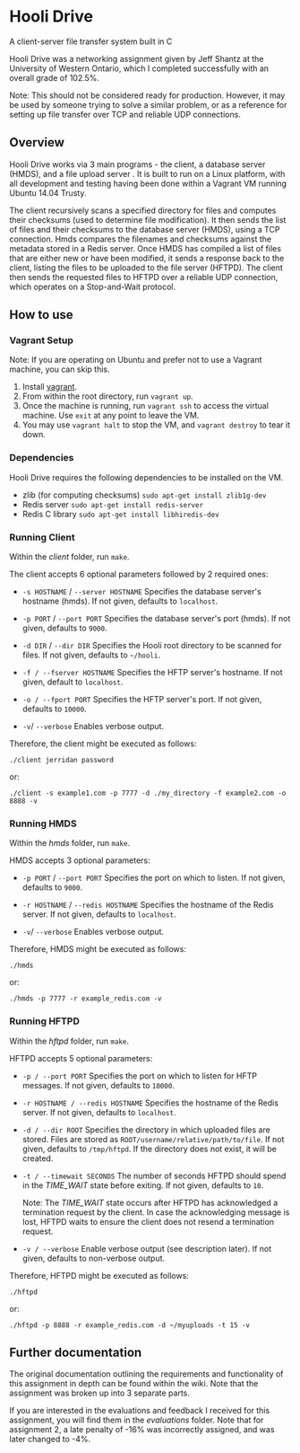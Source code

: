 # Hooli Drive
A client-server file transfer system built in C

Hooli Drive was a networking assignment given by Jeff Shantz at the University of Western Ontario, which I completed successfully with an overall grade of 102.5%.

Note: This should not be considered ready for production. However, it may be used by someone trying to solve a similar problem, or as a reference for setting up file transfer over TCP and reliable UDP connections.

## Overview
Hooli Drive works via 3 main programs - the client, a database server (HMDS), and a file upload server . It is built to run on a Linux platform, with all development and testing having been done within a Vagrant VM running Ubuntu 14.04 Trusty.

The client recursively scans a specified directory for files and computes their checksums (used to determine file modification). It then sends the list of files and their checksums to the database server (HMDS), using a TCP connection. Hmds compares the filenames and checksums against the metadata stored in a Redis server. Once HMDS has compiled a list of files that are either new or have been modified, it sends a response back to the client, listing the files to be uploaded to the file server (HFTPD). The client then sends the requested files to HFTPD over a reliable UDP connection, which operates on a Stop-and-Wait protocol.

## How to use

### Vagrant Setup
Note: If you are operating on Ubuntu and prefer not to use a Vagrant machine, you can skip this.
1. Install [vagrant](https://www.vagrantup.com/).
2. From within the root directory, run `vagrant up`.
3. Once the machine is running, run `vagrant ssh` to access the virtual machine. Use `exit` at any point to leave the VM.
4. You may use `vagrant halt` to stop the VM, and `vagrant destroy` to tear it down.

### Dependencies
Hooli Drive requires the following dependencies to be installed on the VM.
* zlib (for computing checksums) `sudo apt-get install zlib1g-dev`
* Redis server `sudo apt-get install redis-server`
* Redis C library `sudo apt-get install libhiredis-dev`

### Running Client
Within the *client* folder, run `make`.

The client accepts 6 optional parameters followed by 2 required ones:
* `-s HOSTNAME` / `--server HOSTNAME`
  Specifies the database server's hostname (hmds). If not given, defaults to `localhost`.

* `-p PORT` / `--port PORT`
  Specifies the database server's port (hmds). If not given, defaults to `9000`.

* `-d DIR` / `--dir DIR`
  Specifies the Hooli root directory to be scanned for files. If not given, defaults to `~/hooli`.

* `-f / --fserver HOSTNAME`
  Specifies the HFTP server's hostname. If not given, default to `localhost`.

* `-o / --fport PORT`
  Specifies the HFTP server's port. If not given, defaults to `10000`.
  
* `-v`/ `--verbose`
  Enables verbose output.
  
Therefore, the client might be executed as follows:

`./client jerridan password`

or:

`./client -s example1.com -p 7777 -d ./my_directory -f example2.com -o 8888 -v`

### Running HMDS
Within the *hmds* folder, run `make`.

HMDS accepts 3 optional parameters:

* `-p PORT` / `--port PORT`
  Specifies the port on which to listen. If not given, defaults to `9000`.

* `-r HOSTNAME` / `--redis HOSTNAME`
  Specifies the hostname of the Redis server. If not given, defaults to `localhost`.

* `-v`/ `--verbose`
  Enables verbose output.
  
Therefore, HMDS might be executed as follows:

`./hmds`

or:

`./hmds -p 7777 -r example_redis.com -v`

### Running HFTPD
Within the *hftpd* folder, run `make`.

HFTPD accepts 5 optional parameters:
* `-p / --port PORT`
  Specifies the port on which to listen for HFTP messages. If not given, defaults to `10000`.

* `-r HOSTNAME / --redis HOSTNAME`
  Specifies the hostname of the Redis server. If not given, defaults to `localhost`.
  
* `-d / --dir ROOT`
  Specifies the directory in which uploaded files are stored.  Files are stored as `ROOT/username/relative/path/to/file`.
  If not given, defaults to `/tmp/hftpd`. If the directory does not exist, it will be created.

* `-t / --timewait SECONDS`
  The number of seconds HFTPD should spend in the *TIME_WAIT* state before exiting. If not given, defaults to `10`.
  
  Note: The *TIME_WAIT* state occurs after HFTPD has acknowledged a termination request by the client. In case the acknowledging message is lost, HFTPD waits to ensure the client does not resend a termination request.

* `-v / --verbose`
  Enable verbose output (see description later).  If not given, defaults to non-verbose output.
  
Therefore, HFTPD might be executed as follows:

`./hftpd`

or:

`./hftpd -p 8888 -r example_redis.com -d ~/myuploads -t 15 -v`

## Further documentation
The original documentation outlining the requirements and functionality of this assignment in depth can be found within the wiki. Note that the assignment was broken up into 3 separate parts.

If you are interested in the evaluations and feedback I received for this assignment, you will find them in the *evaluations* folder. Note that for assignment 2, a late penalty of -16% was incorrectly assigned, and was later changed to -4%.
